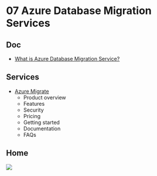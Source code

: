 # 07 Azure Database Migration Services

## Doc
* [What is Azure Database Migration Service?](https://docs.microsoft.com/en-us/azure/dms/dms-overview)

## Services
* [Azure Migrate](https://azure.microsoft.com/en-us/services/azure-migrate/)
  * Product overview
  * Features
  * Security
  * Pricing
  * Getting started
  * Documentation
  * FAQs

## Home
[<img src="https://i.imgur.com/5D8DlaY.png">](https://i.imgur.com/5D8DlaY.png)
